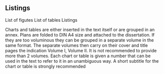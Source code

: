 ## Listings

List of figutes
List of tables
Listings

Charts and tables are either inserted in the text itself or are grouped in an annex.
Plans are folded to DIN A4 size and attached to the dissertation. If they are too voluminous
they can be grouped in a separate volume in the same format. The separate volumes then
carry on their cover and title pages the indication Volume I, Volume II.
It is not recommended to provide more than 2 volumes.
Each chart or table is given a number that can be used in the text to refer to it in an
unambiguous way. A short subtitle for the chart or table is strongly recommended
